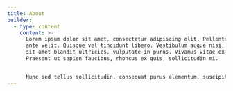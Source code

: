 ```yaml
---
title: About
builder:
  - type: content
    content: >-
      Lorem ipsum dolor sit amet, consectetur adipiscing elit. Pellentesque at
      ante velit. Quisque vel tincidunt libero. Vestibulum augue nisi, tempor
      sit amet blandit ultricies, vulputate in purus. Vivamus vitae ex mi.
      Praesent ut sapien faucibus, rhoncus ex quis, sollicitudin mi. 


      Nunc sed tellus sollicitudin, consequat purus elementum, suscipit tellus. Aenean lectus leo, sollicitudin a orci ac, porta gravida ipsum. Donec lacinia faucibus ornare. In tempus neque non sapien facilisis, nec lobortis dolor placerat. Integer nec dui sit amet felis faucibus vulputate fermentum eget lorem. Aenean luctus enim eu nulla aliquet, at maximus justo imperdiet. Cras id metus blandit ipsum pharetra sollicitudin.
---
```

